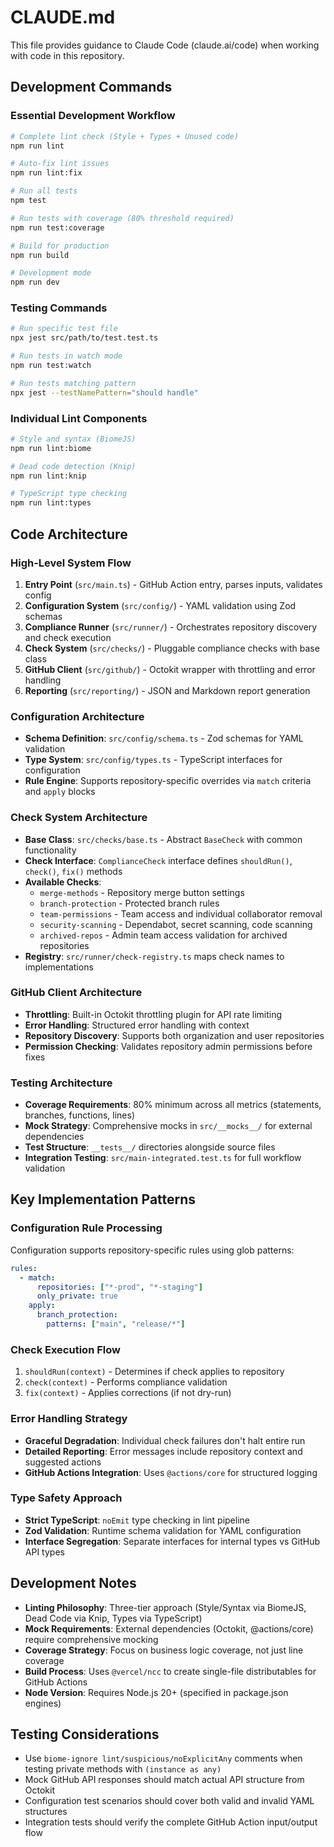 # CLAUDE.md

This file provides guidance to Claude Code (claude.ai/code) when working with code in this repository.

## Development Commands

### Essential Development Workflow
```bash
# Complete lint check (Style + Types + Unused code)
npm run lint

# Auto-fix lint issues
npm run lint:fix

# Run all tests
npm test

# Run tests with coverage (80% threshold required)
npm run test:coverage

# Build for production
npm run build

# Development mode
npm run dev
```

### Testing Commands
```bash
# Run specific test file
npx jest src/path/to/test.test.ts

# Run tests in watch mode
npm run test:watch

# Run tests matching pattern
npx jest --testNamePattern="should handle"
```

### Individual Lint Components
```bash
# Style and syntax (BiomeJS)
npm run lint:biome

# Dead code detection (Knip)
npm run lint:knip

# TypeScript type checking
npm run lint:types
```

## Code Architecture

### High-Level System Flow
1. **Entry Point** (`src/main.ts`) - GitHub Action entry, parses inputs, validates config
2. **Configuration System** (`src/config/`) - YAML validation using Zod schemas
3. **Compliance Runner** (`src/runner/`) - Orchestrates repository discovery and check execution
4. **Check System** (`src/checks/`) - Pluggable compliance checks with base class
5. **GitHub Client** (`src/github/`) - Octokit wrapper with throttling and error handling
6. **Reporting** (`src/reporting/`) - JSON and Markdown report generation

### Configuration Architecture
- **Schema Definition**: `src/config/schema.ts` - Zod schemas for YAML validation
- **Type System**: `src/config/types.ts` - TypeScript interfaces for configuration
- **Rule Engine**: Supports repository-specific overrides via `match` criteria and `apply` blocks

### Check System Architecture
- **Base Class**: `src/checks/base.ts` - Abstract `BaseCheck` with common functionality
- **Check Interface**: `ComplianceCheck` interface defines `shouldRun()`, `check()`, `fix()` methods
- **Available Checks**:
  - `merge-methods` - Repository merge button settings
  - `branch-protection` - Protected branch rules
  - `team-permissions` - Team access and individual collaborator removal
  - `security-scanning` - Dependabot, secret scanning, code scanning
  - `archived-repos` - Admin team access validation for archived repositories
- **Registry**: `src/runner/check-registry.ts` maps check names to implementations

### GitHub Client Architecture
- **Throttling**: Built-in Octokit throttling plugin for API rate limiting
- **Error Handling**: Structured error handling with context
- **Repository Discovery**: Supports both organization and user repositories
- **Permission Checking**: Validates repository admin permissions before fixes

### Testing Architecture
- **Coverage Requirements**: 80% minimum across all metrics (statements, branches, functions, lines)
- **Mock Strategy**: Comprehensive mocks in `src/__mocks__/` for external dependencies
- **Test Structure**: `__tests__/` directories alongside source files
- **Integration Testing**: `src/main-integrated.test.ts` for full workflow validation

## Key Implementation Patterns

### Configuration Rule Processing
Configuration supports repository-specific rules using glob patterns:
```yaml
rules:
  - match:
      repositories: ["*-prod", "*-staging"]
      only_private: true
    apply:
      branch_protection:
        patterns: ["main", "release/*"]
```

### Check Execution Flow
1. `shouldRun(context)` - Determines if check applies to repository
2. `check(context)` - Performs compliance validation
3. `fix(context)` - Applies corrections (if not dry-run)

### Error Handling Strategy
- **Graceful Degradation**: Individual check failures don't halt entire run
- **Detailed Reporting**: Error messages include repository context and suggested actions
- **GitHub Actions Integration**: Uses `@actions/core` for structured logging

### Type Safety Approach
- **Strict TypeScript**: `noEmit` type checking in lint pipeline
- **Zod Validation**: Runtime schema validation for YAML configuration
- **Interface Segregation**: Separate interfaces for internal types vs GitHub API types

## Development Notes

- **Linting Philosophy**: Three-tier approach (Style/Syntax via BiomeJS, Dead Code via Knip, Types via TypeScript)
- **Mock Requirements**: External dependencies (Octokit, @actions/core) require comprehensive mocking
- **Coverage Strategy**: Focus on business logic coverage, not just line coverage
- **Build Process**: Uses `@vercel/ncc` to create single-file distributables for GitHub Actions
- **Node Version**: Requires Node.js 20+ (specified in package.json engines)

## Testing Considerations

- Use `biome-ignore lint/suspicious/noExplicitAny` comments when testing private methods with `(instance as any)`
- Mock GitHub API responses should match actual API structure from Octokit
- Configuration test scenarios should cover both valid and invalid YAML structures
- Integration tests should verify the complete GitHub Action input/output flow